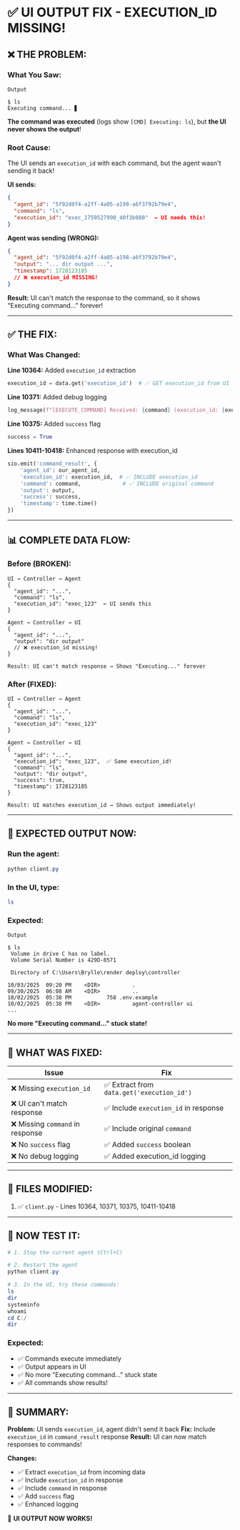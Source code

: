 # ✅ UI OUTPUT FIX - EXECUTION_ID MISSING!

## ❌ **THE PROBLEM:**

### **What You Saw:**
```
Output

$ ls
Executing command... ▋
```

**The command was executed** (logs show `[CMD] Executing: ls`), but **the UI never shows the output**!

### **Root Cause:**
The UI sends an `execution_id` with each command, but the agent wasn't sending it back!

**UI sends:**
```json
{
  "agent_id": "5f92d0f4-a2ff-4a05-a198-a6f3792b79e4",
  "command": "ls",
  "execution_id": "exec_1759527990_40f3b080"  ← UI needs this!
}
```

**Agent was sending (WRONG):**
```json
{
  "agent_id": "5f92d0f4-a2ff-4a05-a198-a6f3792b79e4",
  "output": "... dir output ...",
  "timestamp": 1728123185
  // ❌ execution_id MISSING!
}
```

**Result:** UI can't match the response to the command, so it shows "Executing command..." forever!

---

## ✅ **THE FIX:**

### **What Was Changed:**

**Line 10364:** Added `execution_id` extraction
```python
execution_id = data.get('execution_id')  # ✅ GET execution_id from UI
```

**Line 10371:** Added debug logging
```python
log_message(f"[EXECUTE_COMMAND] Received: {command} (execution_id: {execution_id})")
```

**Line 10375:** Added `success` flag
```python
success = True
```

**Lines 10411-10418:** Enhanced response with execution_id
```python
sio.emit('command_result', {
    'agent_id': our_agent_id,
    'execution_id': execution_id,  # ✅ INCLUDE execution_id
    'command': command,             # ✅ INCLUDE original command
    'output': output,
    'success': success,
    'timestamp': time.time()
})
```

---

## 📊 **COMPLETE DATA FLOW:**

### **Before (BROKEN):**
```
UI → Controller → Agent
{
  "agent_id": "...",
  "command": "ls",
  "execution_id": "exec_123"  ← UI sends this
}

Agent → Controller → UI
{
  "agent_id": "...",
  "output": "dir output"
  // ❌ execution_id missing!
}

Result: UI can't match response → Shows "Executing..." forever
```

### **After (FIXED):**
```
UI → Controller → Agent
{
  "agent_id": "...",
  "command": "ls",
  "execution_id": "exec_123"
}

Agent → Controller → UI
{
  "agent_id": "...",
  "execution_id": "exec_123",  ✅ Same execution_id!
  "command": "ls",
  "output": "dir output",
  "success": true,
  "timestamp": 1728123185
}

Result: UI matches execution_id → Shows output immediately!
```

---

## 🚀 **EXPECTED OUTPUT NOW:**

### **Run the agent:**
```powershell
python client.py
```

### **In the UI, type:**
```bash
ls
```

### **Expected:**
```
Output

$ ls
 Volume in drive C has no label.
 Volume Serial Number is 429D-8571

 Directory of C:\Users\Brylle\render deploy\controller

10/03/2025  09:20 PM    <DIR>          .
09/30/2025  06:08 AM    <DIR>          ..
10/02/2025  05:38 PM           758 .env.example
10/02/2025  05:38 PM    <DIR>          agent-controller ui
...
```

**No more "Executing command..." stuck state!**

---

## 🎯 **WHAT WAS FIXED:**

| Issue | Fix |
|-------|-----|
| ❌ Missing `execution_id` | ✅ Extract from `data.get('execution_id')` |
| ❌ UI can't match response | ✅ Include `execution_id` in response |
| ❌ Missing `command` in response | ✅ Include original `command` |
| ❌ No `success` flag | ✅ Added `success` boolean |
| ❌ No debug logging | ✅ Added execution_id logging |

---

## 📄 **FILES MODIFIED:**

1. ✅ `client.py` - Lines 10364, 10371, 10375, 10411-10418

---

## 🎉 **NOW TEST IT:**

```powershell
# 1. Stop the current agent (Ctrl+C)

# 2. Restart the agent
python client.py

# 3. In the UI, try these commands:
ls
dir
systeminfo
whoami
cd C:/
dir
```

### **Expected:**
- ✅ Commands execute immediately
- ✅ Output appears in UI
- ✅ No more "Executing command..." stuck state
- ✅ All commands show results!

---

## 🎯 **SUMMARY:**

**Problem:** UI sends `execution_id`, agent didn't send it back
**Fix:** Include `execution_id` in `command_result` response
**Result:** UI can now match responses to commands!

**Changes:**
- ✅ Extract `execution_id` from incoming data
- ✅ Include `execution_id` in response
- ✅ Include `command` in response
- ✅ Add `success` flag
- ✅ Enhanced logging

🎉 **UI OUTPUT NOW WORKS!**
